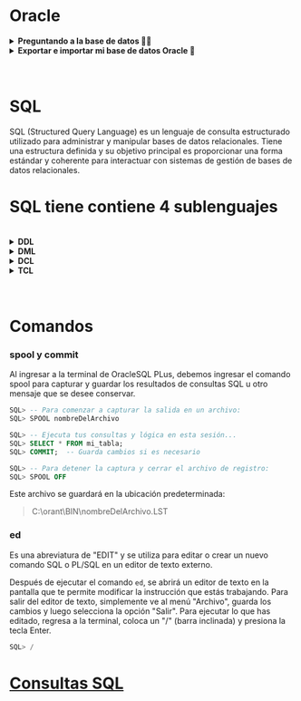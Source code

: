 # Oracle

<details>
  <summary><b> Preguntando a la base de datos 🤔❔</b></summary>

```sql
SELECT -- Lo que quiero mostrar

FROM -- De dónde voy a tomar los datos (tablas unicas o con joins)

WHERE -- Los filtros de los datos que quiero mostrar

GROUP BY -- Los rubros por los que me interesa agrupar la información

ORDER BY -- El orden en que quiero presentar mi información

HAVING -- Los filtros que quiero que mis datos agrupados tengan
```

</details>

<details>
  <summary><b>Exportar e importar mi base de datos Oracle 💾</b></summary>

<br>
<hr>

**Exportar una base de datos con Oracle.**

1. Abre una ventana de línea de comandos en el servidor de datos o en una máquina cliente con Oracle Instant Client instalado.

2. Inicia sesión como un usuario con privilegios adecuados, como el usuario "SYSDBA" o un usuario con el privilegio "DBA".

3. Ejecuta el comando "exp" para exportar la base de datos.

```sql
host exp userName/password owner=userName file=nombreArchivo.dmp

--- Ejemplo
host exp Wazowski/123456 owner=Wazowski file=MiBaseDeDatos.dmp
```

Este archivo se guardará en la ruta:

> C:\orant\BIN

<br>

**Importar una base de datos Oracle.**

El archivo resultante de la exportación debe ser copiado a la siguiente ruta:

> C:\orant\BIN

1. Abre una ventana de línea de comandos en el servidor de la base de datos o en una máquina cliente con Oracle Instant Client instalado.

2. Inicia sesión como un usuario con privilegios adecuados, como el usuario "SYSDBA" o un usuario con el privilegio "DBA".

3. Ejecuta el comando "imp" para importar la base de datos.

```sql
host imp  userName/password fromuser=userName file=DataBase.dmp  touser=userName;

--- Ejemplo
host imp Wazowski/123456 fromuser=Wazowski file=MiBaseDeDatos.dmp touser=Sullivan;
```



- **userName/password**: Las credenciales del usuario de la base de datos con permisos para realizar la exportación e importación.
- **fromuser**: Esto indica que estás importando datos desde un esquema o propietario específico.
- **file**: El nombre del archivo de volcado (dump) que contendrá los datos exportados.
- **touser**: Indica que los datos se importarán al esquema de usuario especificado.

</details>


<br>
<br>

# **SQL**

SQL (Structured Query Language) es un lenguaje de consulta estructurado utilizado para administrar y manipular bases de datos relacionales. Tiene una estructura definida y su objetivo principal es proporcionar una forma estándar y coherente para interactuar con sistemas de gestión de bases de datos relacionales.

# **SQL tiene contiene 4 sublenguajes**

<br>

<details>
  <summary><b> DDL </b></summary>

(Data Definition Language) se utiliza para definir y administrar la estructura y el esquema de una base de datos. 

Los comandos DDL más comunes son:

- **CREATE:** Se utiliza para crear objetos de la base de datos, como tablas, índices, vistas, funciones almacenadas y procedimientos almacenados.

- **ALTER** Permite modificar la estructura de los objetos de la base de datos existentes, como añadir o eliminar columnas de una tabla, modificar el tipo de datos de una columna o cambiar el nombre de un objeto.
- **DROP** Se utiliza para eliminar permanentemente objetos de la base de datos, como tablas, vistas, índices, funciones almacenadas, entre otros.
- **TRUNCATE** Permite eliminar todos los datos de una tabla, manteniendo la estructura de la tabla intacta.
- **RENAME** Permite cambiar el nombre de un objeto de la base de datos, como una tabla o una columna.
- **CONSTRAINT** Se utiliza para definir restricciones en las tablas, como claves primarias, claves foráneas, restricciones de integridad, entre otros.
- **GRANT y REVOKE** Estos comandos se utilizan para otorgar o revocar permisos de acceso a los objetos de la base de datos.

![Objetos en DDL](https://github.com/rb-one/Notas-fundamentos-bases-de-datos/raw/master/Notas/src/SQL_create.png)

*Los 3 objetos que manipulamos con DDL*

</details>
<details>
  <summary><b> DML </b></summary>
(Data Manipulation Language) se utiliza para manipular y operar sobre los datos almacenados en una base de datos. 

Los comandos DML más comunes son:

- **SELECT**: Se utiliza para recuperar datos de una o varias tablas en la base de datos.

- **INSERT**: Permite insertar nuevos registros en una tabla de la base de datos. 

- **UPDATE**: Se utiliza para modificar los datos existentes en una o varias filas de una tabla. 

- **DELETE**: Permite eliminar uno o varios registros de una tabla en la base de datos. 

</details>

</details>
<details>
  <summary><b> DCL </b></summary>
(Data Control Language) se utiliza para controlar los permisos de acceso y la seguridad en una base de datos.

- **GRANT**: Se utiliza para otorgar privilegios y permisos de acceso a los usuarios sobre los objetos de la base de datos. *Leer, escribir, modificar o eliminar* datos en tablas.

- **REVOKE**: Permite revocar o retirar los privilegios y permisos otorgados previamente a los usuarios.

- **DENY**: Permite negar explícitamente ciertos privilegios a los usuarios.

</details>

</details>
<details>
  <summary><b> TCL </b></summary>
(Transaction Control Language) Son utilizados para gestionar y controlar transacciones en una base de datos. 

Los comandos más comunes son:

- **COMMIT**: Se utiliza para confirmar una transacción y aplicar permanentemente los cambios realizados en la base de datos.

- **ROLLBACK**: Permite deshacer una transacción en su totalidad, descartando todos los cambios realizados.

- **SAVEPOINT**: Se utiliza para establecer puntos de control dentro de una transacción, lo que permite deshacer solo una parte de la transacción hasta un punto específico.
</details>

<br>
<br>


# Comandos

### spool y commit

Al ingresar a la terminal de OracleSQL PLus, debemos ingresar el comando spool para capturar y guardar los resultados de consultas SQL u otro mensaje que se desee conservar.

```sql
SQL> -- Para comenzar a capturar la salida en un archivo:
SQL> SPOOL nombreDelArchivo

SQL> -- Ejecuta tus consultas y lógica en esta sesión...
SQL> SELECT * FROM mi_tabla;
SQL> COMMIT;  -- Guarda cambios si es necesario

SQL> -- Para detener la captura y cerrar el archivo de registro:
SQL> SPOOL OFF
```

Este archivo se guardará en la ubicación predeterminada:

> C:\orant\BIN\nombreDelArchivo.LST

### ed 

Es una abreviatura de "EDIT" y se utiliza para editar o crear un nuevo comando SQL o PL/SQL en un editor de texto externo.

Después de ejecutar el comando `ed`, se abrirá un editor de texto en la pantalla que te permite modificar la instrucción que estás trabajando. Para salir del editor de texto, simplemente ve al menú "Archivo", guarda los cambios y luego selecciona la opción "Salir". Para ejecutar lo que has editado, regresa a la terminal, coloca un "/" (barra inclinada) y presiona la tecla Enter.

```sql
SQL> /
```

# [Consultas SQL](./3_SQL-MySQL.md) 